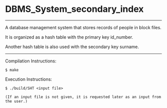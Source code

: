 # DBMS_System_secondary_index
---------------------------

A database management system that stores records of people in block files.

It is organized as a hash table with the primary key id_number.

Another hash table is also used with the secondary key surname.

----------------------------


Compilation Instructions:

    $ make
    
    
Execution Instructions:

    $ ./build/SHT <input file> 
    
    (If an input file is not given, it is requested later as an input from the user.)
    
    
